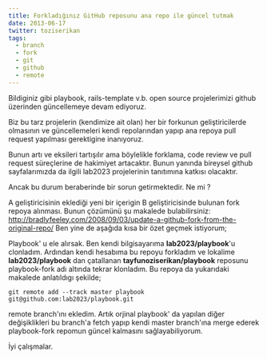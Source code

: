 ```yaml
---
title: Forkladığınız GitHub reposunu ana repo ile güncel tutmak
date: 2013-06-17
twitter: toziserikan
tags:
  - branch
  - fork
  - git
  - github
  - remote
---
```


Bildiginiz gibi playbook, rails-template v.b. open source projelerimizi github üzerinden güncellemeye devam ediyoruz.

Biz bu tarz projelerin (kendimize ait olan) her bir forkunun geliştiricilerde olmasının ve güncellemeleri kendi repolarından yapıp ana repoya pull request yapılması gerektigine inanıyoruz.

Bunun artı ve eksileri tartışılır ama böylelikle forklama, code review ve pull request süreçlerine de hakimiyet artacaktır. Bunun yanında bireysel github sayfalarımızda da ilgili lab2023 projelerinin tanıtımına katkısı olacaktır.

Ancak bu durum beraberinde bir sorun getirmektedir. Ne mi ?

A geliştiricisinin eklediği yeni bir içerigin B geliştiricisinde bulunan fork repoya alınması. Bunun çözümünü şu makalede bulabilirsiniz: <http://bradlyfeeley.com/2008/09/03/update-a-github-fork-from-the-original-repo/> Ben yine de aşağıda kısa bir özet geçmek istiyorum;

Playbook' u ele alırsak. Ben kendi bilgisayarıma **lab2023/playbook**'u clonladım. Ardından kendi hesabıma bu repoyu forkladım ve lokalime **lab2023/playbook** dan çatallanan **tayfunoziserikan/playbook** reposunu playbook-fork adı altında tekrar klonladım. Bu repoya da yukarıdaki makalede anlatıldıgı şekilde;

    git remote add --track master playbook git@github.com:lab2023/playbook.git


remote branch'ını ekledim. Artık orjinal playbook' da yapılan diğer değişiklikleri bu branch'a fetch yapıp kendi master branch'ına merge ederek playbook-fork repomun güncel kalmasını sağlayabiliyorum.

İyi çalışmalar.